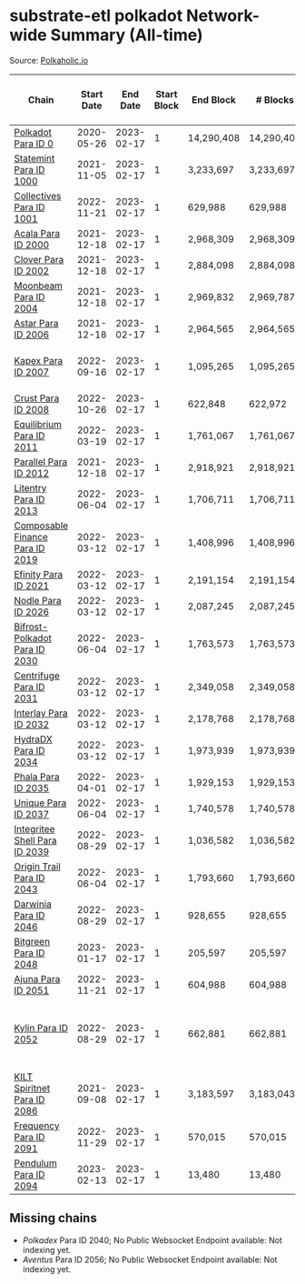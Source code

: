 # substrate-etl polkadot Network-wide Summary (All-time)

Source: [Polkaholic.io](https://polkaholic.io)


| Chain            | Start Date | End Date | Start Block | End Block | # Blocks | # Missing | # Addresses with Balances | Crawling Status |
| ---------------- | ---------- | ---------| ----------- | --------- | -------- | --------- | ------------------------- | --------------- |
| [Polkadot Para ID 0](/polkadot/0-polkadot) | 2020-05-26 | 2023-02-17 | 1 | 14,290,408 | 14,290,408 |   | 1,135,572 |  |
| [Statemint Para ID 1000](/polkadot/1000-statemint) | 2021-11-05 | 2023-02-17 | 1 | 3,233,697 | 3,233,697 |   | 512 |  |
| [Collectives Para ID 1001](/polkadot/1001-collectives) | 2022-11-21 | 2023-02-17 | 1 | 629,988 | 629,988 |   | 18 |  |
| [Acala Para ID 2000](/polkadot/2000-acala) | 2021-12-18 | 2023-02-17 | 1 | 2,968,309 | 2,968,309 |   | 167,843 |  |
| [Clover Para ID 2002](/polkadot/2002-clover) | 2021-12-18 | 2023-02-17 | 1 | 2,884,098 | 2,884,098 |   | 4,078 |  |
| [Moonbeam Para ID 2004](/polkadot/2004-moonbeam) | 2021-12-18 | 2023-02-17 | 1 | 2,969,832 | 2,969,787 | 45 (0.00%) | 2,035,568 |  |
| [Astar Para ID 2006](/polkadot/2006-astar) | 2021-12-18 | 2023-02-17 | 1 | 2,964,565 | 2,964,565 |   | 495,215 |  |
| [Kapex Para ID 2007](/polkadot/2007-kapex) | 2022-09-16 | 2023-02-17 | 1 | 1,095,265 | 1,095,265 |   | 1,054 | Only partial index available: Onboarding |
| [Crust Para ID 2008](/polkadot/2008-crust) | 2022-10-26 | 2023-02-17 | 1 | 622,848 | 622,972 | 128 (0.02%) | 984 |  |
| [Equilibrium Para ID 2011](/polkadot/2011-equilibrium) | 2022-03-19 | 2023-02-17 | 1 | 1,761,067 | 1,761,067 |   | 9,126 |  |
| [Parallel Para ID 2012](/polkadot/2012-parallel) | 2021-12-18 | 2023-02-17 | 1 | 2,918,921 | 2,918,921 |   | 47,050 |  |
| [Litentry Para ID 2013](/polkadot/2013-litentry) | 2022-06-04 | 2023-02-17 | 1 | 1,706,711 | 1,706,711 |   | 4,757 |  |
| [Composable Finance Para ID 2019](/polkadot/2019-composable) | 2022-03-12 | 2023-02-17 | 1 | 1,408,996 | 1,408,996 |   | 10 |  |
| [Efinity Para ID 2021](/polkadot/2021-efinity) | 2022-03-12 | 2023-02-17 | 1 | 2,191,154 | 2,191,154 |   | 16,045 |  |
| [Nodle Para ID 2026](/polkadot/2026-nodle) | 2022-03-12 | 2023-02-17 | 1 | 2,087,245 | 2,087,245 |   | 690,637 |  |
| [Bifrost-Polkadot Para ID 2030](/polkadot/2030-bifrost-dot) | 2022-06-04 | 2023-02-17 | 1 | 1,763,573 | 1,763,573 |   | 3,665 |  |
| [Centrifuge Para ID 2031](/polkadot/2031-centrifuge) | 2022-03-12 | 2023-02-17 | 1 | 2,349,058 | 2,349,058 |   | 44,357 |  |
| [Interlay Para ID 2032](/polkadot/2032-interlay) | 2022-03-12 | 2023-02-17 | 1 | 2,178,768 | 2,178,768 |   | 11,126 |  |
| [HydraDX Para ID 2034](/polkadot/2034-hydradx) | 2022-03-12 | 2023-02-17 | 1 | 1,973,939 | 1,973,939 |   | 23,218 |  |
| [Phala Para ID 2035](/polkadot/2035-phala) | 2022-04-01 | 2023-02-17 | 1 | 1,929,153 | 1,929,153 |   | 3,041 |  |
| [Unique Para ID 2037](/polkadot/2037-unique) | 2022-06-04 | 2023-02-17 | 1 | 1,740,578 | 1,740,578 |   | 16,162 |  |
| [Integritee Shell Para ID 2039](/polkadot/2039-integritee-shell) | 2022-08-29 | 2023-02-17 | 1 | 1,036,582 | 1,036,582 |   | 1 |  |
| [Origin Trail Para ID 2043](/polkadot/2043-origintrail) | 2022-06-04 | 2023-02-17 | 1 | 1,793,660 | 1,793,660 |   | 3,617 |  |
| [Darwinia Para ID 2046](/polkadot/2046-darwinia) | 2022-08-29 | 2023-02-17 | 1 | 928,655 | 928,655 |   | 22 |  |
| [Bitgreen Para ID 2048](/polkadot/2048-bitgreen) | 2023-01-17 | 2023-02-17 | 1 | 205,597 | 205,597 |   | 195 |  |
| [Ajuna Para ID 2051](/polkadot/2051-ajuna) | 2022-11-21 | 2023-02-17 | 1 | 604,988 | 604,988 |   | 7 |  |
| [Kylin Para ID 2052](/polkadot/2052-kylin) | 2022-08-29 | 2023-02-17 | 1 | 662,881 | 662,881 |   | 1,108 | Only partial index available: Network endpoint unreliable |
| [KILT Spiritnet Para ID 2086](/polkadot/2086-kilt) | 2021-09-08 | 2023-02-17 | 1 | 3,183,597 | 3,183,043 | 554 (0.02%) | 17,960 |  |
| [Frequency Para ID 2091](/polkadot/2091-frequency) | 2022-11-29 | 2023-02-17 | 1 | 570,015 | 570,015 |   | 27 |  |
| [Pendulum Para ID 2094](/polkadot/2094-pendulum) | 2023-02-13 | 2023-02-17 | 1 | 13,480 | 13,480 |   | 65 |  |

## Missing chains


* *Polkadex* Para ID 2040; No Public Websocket Endpoint available: Not indexing yet.
* *Aventus* Para ID 2056; No Public Websocket Endpoint available: Not indexing yet.
